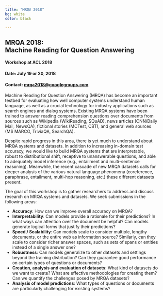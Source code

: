 ```yaml
---
title: "MRQA 2018"
bg: white
color: black

---
```

## **MRQA 2018: <br> Machine Reading for Question Answering**
#### Workshop at ACL 2018
#### Date: July 19 or 20, 2018
#### Contact: <mrqa2018@googlegroups.com>

Machine Reading for Question Answering (MRQA) has become an important testbed for
evaluating how well computer systems understand human language,
as well as a crucial technology for industry applications such as search engines and dialog systems.
Existing MRQA systems have been trained to answer reading comprehension questions over
documents from sources
such as Wikipedia (WikiReading, SQuAD), news articles (CNN/Daily Mail, NewsQA),
fictional stories (MCTest, CBT), and general web sources (MS MARCO, TriviaQA, SearchQA).

Despite rapid progress in this area, there is yet much to understand about MRQA systems and datasets.
In addition to increasing in-domain test accuracy, we would like to build MRQA systems that are interpretable, robust to distributional shift,
receptive to unanswerable questions,
and able to adequately model inference (e.g., entailment and multi-sentence reasoning).
Meanwhile, the recent cascade of new MRQA datasets calls for deeper analysis of the various natural language phenomena
(coreference, paraphrase, entailment, multi-hop reasoning, etc.) these different datasets present.

The goal of this workshop is to gather researchers to address and discuss research on MRQA systems and datasets.
We seek submissions in the following areas:
- **Accuracy**: How can we improve overall accuracy on MRQA?
- **Interpretability**: Can models provide a rationale for their predictions? In what ways can attention over the document be helpful?  Can models generate logical forms that justify their predictions?
- **Speed / Scalability**: Can models scale to consider multiple, lengthy documents, or the entire web as information source?  Similarly, can they scale to consider richer answer spaces, such as sets of spans or entities instead of a single answer one?
- **Robustness**: Can models generalize to other datasets and settings beyond the training distribution?  Can they guarantee good performance on certain types of questions or documents?
- **Creation, analysis and evaluation of datasets**: What kind of datasets do we want to create? What are effective methodologies for creating them? Can we quantify the challenges posed by MRQA datasets?
- **Analysis of model predictions**: What types of questions or documents are particularly challenging for existing systems?
